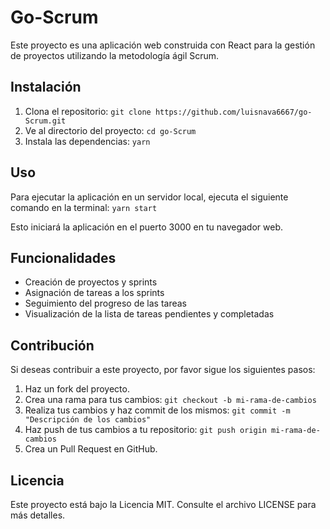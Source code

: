 # Go-Scrum

Este proyecto es una aplicación web construida con React para la gestión de proyectos utilizando la metodología ágil Scrum.

## Instalación

1. Clona el repositorio: `git clone https://github.com/luisnava6667/go-Scrum.git`
2. Ve al directorio del proyecto: `cd go-Scrum`
3. Instala las dependencias: `yarn`

## Uso

Para ejecutar la aplicación en un servidor local, ejecuta el siguiente comando en la terminal: `yarn start`

Esto iniciará la aplicación en el puerto 3000 en tu navegador web.

## Funcionalidades

- Creación de proyectos y sprints
- Asignación de tareas a los sprints
- Seguimiento del progreso de las tareas
- Visualización de la lista de tareas pendientes y completadas

## Contribución

Si deseas contribuir a este proyecto, por favor sigue los siguientes pasos:

1. Haz un fork del proyecto.
2. Crea una rama para tus cambios: `git checkout -b mi-rama-de-cambios`
3. Realiza tus cambios y haz commit de los mismos: `git commit -m "Descripción de los cambios"`
4. Haz push de tus cambios a tu repositorio: `git push origin mi-rama-de-cambios`
5. Crea un Pull Request en GitHub.

## Licencia

Este proyecto está bajo la Licencia MIT. Consulte el archivo LICENSE para más detalles.
